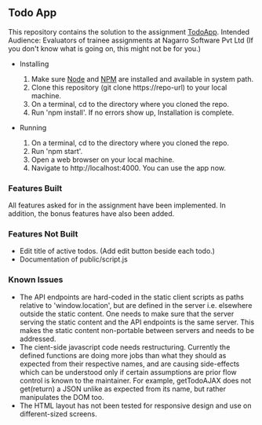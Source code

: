 ## Todo App

This repository contains the solution to the assignment [TodoApp](https://github.com/malikankit/ng-aug-2017-web-dev/blob/master/Day_11_30_Aug/Assignment.md).
Intended Audience: Evaluators of trainee assignments at Nagarro Software Pvt Ltd
(If you don't know what is going on, this might not be for you.)

* Installing
    1. Make sure [Node](https://nodejs.org) and [NPM](https://www.npmjs.com) are installed and available in system path.
    2. Clone this repository (git clone https://repo-url) to your local machine.
    2. On a terminal, cd to the directory where you cloned the repo.
    3. Run 'npm install'.
    If no errors show up, Installation is complete.

* Running
    1. On a terminal, cd to the directory where you cloned the repo.
    2. Run 'npm start'.
    3. Open a web browser on your local machine.
    4. Navigate to http://localhost:4000.
    You can use the app now.

### Features Built
All features asked for in the assignment have been implemented.
In addition, the bonus features have also been added.

### Features Not Built
* Edit title of active todos. (Add edit button beside each todo.)
* Documentation of public/script.js

### Known Issues
* The API endpoints are hard-coded in the static client scripts as paths relative to 'window.location', but are defined in the server i.e. elsewhere outside the static content. One needs to make sure that the server serving the static content and the API endpoints is the same server. This makes the static content non-portable between servers and needs to be addressed.
* The cient-side javascript code needs restructuring. Currently the defined functions are doing more jobs than what they should as expected from their respective names, and are causing side-effects which can be understood only if certain assumptions are prior flow control is known to the maintainer. For example, getTodoAJAX does not get(return) a JSON unlike as expected from its name, but rather manipulates the DOM too.
* The HTML layout has not been tested for responsive design and use on different-sized screens.
